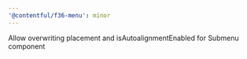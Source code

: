```yaml
---
'@contentful/f36-menu': minor
---
```


Allow overwriting placement and isAutoalignmentEnabled for Submenu component
